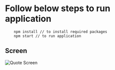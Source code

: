 
# Follow below steps to run application
```
    npm install // to install required packages
    npm start // to run application
```

## Screen
<img src="public/screenshot.png" alt="Quote Screen"/>
